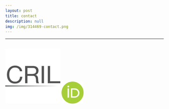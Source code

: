 ```yaml
---
layout: post
title: contact
description: null
img: /img/314469-contact.png
---
```


***

<link rel="stylesheet" href="https://cdn.rawgit.com/jpswalsh/academicons/master/css/academicons.min.css">
<!-- above source for Academicons, such as for ResearchGate, and the like -->

<br>

<span class="contacticon center">
	<a href="mailto:jared.desjardins@colorado.edu" title="Email"><i class="fa fa-envelope-square"></i></a>
	<a href="http://www.linkedin.com/in/jareddesjardins/" title="LinkedIn" target="_blank"><i class="fa fa-linkedin"></i></a>
	<a href="http://www.researchgate.net/profile/Jared_Desjardins" title="ResearchGate"><i class="ai ai-researchgate-square"></i></a>
	<a href="http://twitter.com/desjaredins" title="Twitter"><i class="fa fa-twitter"></i></a>
	<a href="http://colorado.academia.edu/JaredDesjardins" title="Academia" target="_blank"><i class="ai ai-academia-square"></i></a>
</span>

<span class="contacticon center">
	<a href="http://scholar.colorado.edu/cril/" title="Colorado Research in Linguistics (CRIL)" target="_blank"><img src="/img/CRIL-thumb.png" alt="Colorado Research in Linguistics (CRIL)" style="width:175px;height:175px;"/></a>
</span>

<span class="contacticon center">
	<a href="http://orcid.org/0000-0002-1462-4928" title="ORCID | 0000-0002-1462-4928" target="_blank"><img src="/img/orcid.png" alt="ORCID | 0000-0002-1462-4928" style="width:70px;height:70px;"/></a>
</span>

<!--
<span class="contacticon center">
	<a href="http://github.com/jared-desjardins" title="GitHub"><i class="fa fa-github-square"></i></a>
</span>
-->
